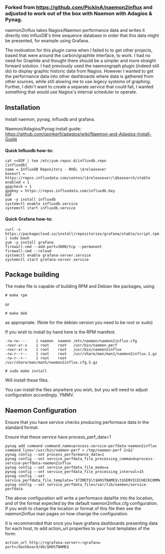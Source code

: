 ### Forked from https://github.com/PickinA/naemon2influx and adjusted to work out of the box with Naemon with Adagios & Pynag.

naemon2influx takes Nagios/Naemon performance data and writes it directly into InfluxDB's time sequence database in order that this data might be presented, for example using Grafana.

The motivation for this plugin came when I failed to to get other projects, based that were around the carbon/graphite interface, to work. I had no need for Graphite and thought there should be a simpler and more straight forward solution. I had previously used the naemongraph plugin (indeed still do) to display graphic historic data from Nagios. However I wanted to get the performance data into other dashboards where data is gathered from other sources, while still alowing me to use legecy systems of graphing. Further, I didn't want to create a separate service that could fail, I wanted something that would use Nagios's internal scheduler to operate.

## Installation

Install naemon, pynag, influxdb and grafana.

Naemon/Adagios/Pynag install guide: https://github.com/opinkerfi/adagios/wiki/Naemon-and-Adagios-Install-Guide

#### Quick Influxdb how-to:
```
cat <<EOF | tee /etc/yum.repos.d/influxdb.repo
[influxdb]
name = InfluxDB Repository - RHEL \$releasever
baseurl = https://repos.influxdata.com/centos/\$releasever/\$basearch/stable
enabled = 1
gpgcheck = 1
gpgkey = https://repos.influxdata.com/influxdb.key
EOF
yum -y install influxdb
systemctl enable influxdb.service
systemctl start influxdb.service
```
#### Quick Grafana how-to:
```
curl -s https://packagecloud.io/install/repositories/grafana/stable/script.rpm.sh | sudo bash
yum -y install grafana
firewall-cmd --add-port=3000/tcp --permanent
firewall-cmd --reload
systemctl enable grafana-server.service
systemctl start grafana-server.service
```
## Package building
The make file is capable of building RPM and Debian like packages, using 

 `# make rpm`

or

 `# make deb`

as appropriate. (Note for the debian version you need to be root or sudo)

If you wish to install by hand here is the RPM manifest.
```
-rw-rw----    1 naemon  naemon /etc/naemon/naemon2influx.cfg
-rwxr-xr-x    1 root    root   /usr/bin/naemon-perf
-rwxr-xr-x    1 root    root   /usr/bin/naemon2influx
-rw-r--r--    1 root    root   /usr/share/man/man1/naemon2influx.1.gz
-rw-r--r--    1 root    root   /usr/share/man/man5/naemon2influx.cfg.5.gz
```
 `# sudo make install `

Will install these files.

You can install the files anywhere you wish, but you will need to adjust configuration accordingly. YMMV.

## Naemon Configuration

Ensure that you have service checks producing performace data in the standard format.

Ensure that these service have process_perf_data=1

```
pynag add command command_name=process-service-perfdata-naemon2influx command_line='/usr/bin/naemon-perf > /tmp/naemon-perf 2>&1'
pynag config --set process_performance_data=1
pynag config --set service_perfdata_file_processing_command=process-service-perfdata-naemon2influx
pynag config --set service_perfdata_file_mode=a
pynag config --set service_perfdata_file_processing_interval=15
pynag config --set service_perfdata_file_template='$TIMET$\t$HOSTNAME$\t$SERVICECHECKCOMMAND$\t$SERVICEDESC$\t$SERVICESTATE$\t$SERVICEPERFDATA$'
pynag config --set service_perfdata_file=/var/lib/naemon/service-perfdata
```
The above configuration will write a performace datafile into the location, and of the format expected by the default naemon2influx.cfg  configuration. If you wish to change the location or format of this file then see the naemon2influx man pages on how change the configuration.

It is recommended that once you have grafana dashboards presenting data for each host, to add action_url properties to your host templates of the form:

	action_url http://<grafana-server>:<grafana-port>/dashboard/db/$HOSTNAME$
